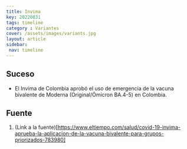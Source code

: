 ```yaml
---
title: Invima
key: 20220831
tags: timeline
category : Variantes
cover: /assets/images/variants.jpg
layout: article
sidebar:
 nav: timeline
---
```


## Suceso
- El Invima de Colombia aprobó el uso de emergencia de la vacuna bivalente de Moderna (Original/Ómicron BA.4-5) en Colombia.
## Fuente
1. (Link a la fuente)[https://www.eltiempo.com/salud/covid-19-invima-aprueba-la-aplicacion-de-la-vacuna-bivalente-para-grupos-priorizados-783980]